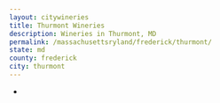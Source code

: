```yaml
---
layout: citywineries
title: Thurmont Wineries
description: Wineries in Thurmont, MD
permalink: /massachusettsryland/frederick/thurmont/
state: md
county: frederick
city: thurmont
---
```

-
